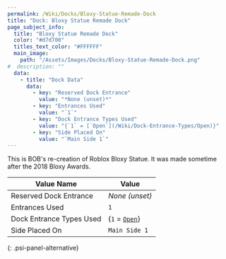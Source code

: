 ```yaml
---
permalink: /Wiki/Docks/Bloxy-Statue-Remade-Dock
title: "Dock: Bloxy Statue Remade Dock"
page_subject_info:
  title: "Bloxy Statue Remade Dock"
  color: "#d7d700"
  titles_text_color: "#FFFFFF"
  main_image:
    path: "/Assets/Images/Docks/Bloxy-Statue-Remade-Dock.png"
#  description: ""
  data:
    - title: "Dock Data"
      data:
        - key: "Reserved Dock Entrance"
          value: "*None (unset)*"
        - key: "Entrances Used"
          value: "`1`"
        - key: "Dock Entrance Types Used"
          value: "{`1` = [`Open`](/Wiki/Dock-Entrance-Types/Open)}"
        - key: "Side Placed On"
          value: "`Main Side 1`"
---
```


This is BOB's re-creation of Roblox Bloxy Statue. It was made sometime after the 2018 Bloxy Awards.

| Value Name               | Value |
|-|-|
| Reserved Dock Entrance   | *None (unset)* |
| Entrances Used           | `1` |
| Dock Entrance Types Used | {`1` = [`Open`](/Wiki/Dock-Entrance-Types/Open)} |
| Side Placed On           | `Main Side 1` |
{: .psi-panel-alternative}

<img class="dock-image" src="/RBAP-Wiki/Assets/Images/Docks/Bloxy-Statue-Remade-Dock.png" alt="">